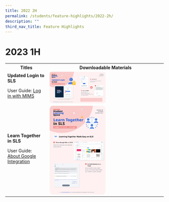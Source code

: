 ```yaml
---
title: 2022 2H
permalink: /students/feature-highlights/2022-2h/
description: ""
third_nav_title: Feature Highlights
---
```

<style>
  img {
    border-radius: 5%;
    width: 50%;
  }
</style>

<h1>2023 1H</h1>

<table>
  <tbody><tr>
    <th>Titles</th>
    <th>Downloadable Materials</th>
  </tr>
  <tr>
    <td>
      <strong>Updated Login to SLS</strong>
      <p>User Guide: <a target="_blank" href="LoginTroubleshooting/LoginMIMSStudent.html">Log in with MIMS</a></p>
    </td>
    <td>
      <a target="_blank" href="/files/Posters/R18/(1%20of%202)%20Student%20MIMS.pdf.pdf">
        <img style="width: 50%;" alt="Updated Login to SLS" src="/images/Media/6Posters/(1%20of%202)%20Student%20MIMS.png">
      </a>
    </td>
  </tr>
  <tr>
    <td>
      <strong>Learn Together in SLS</strong>
      <p>User Guide: <a target="_blank" href="student/Integration/AboutGoogle.html">About Google Integration</a></p>
    </td>
    <td>
      <a target="_blank" href="/files/Posters/R18/(2%20of%202)%20Student%20Learn%20Together.pdf">
        <img style="width: 50%;" alt="Learn Together in SLS" src="/images/Media/6Posters/(2%20of%202)%20Student%20Learn%20Together.png">
      </a>
    </td>
  </tr>
</tbody></table>